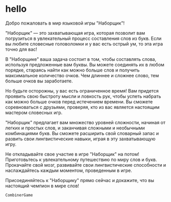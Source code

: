 # hello

Добро пожаловать в мир языковой игры "Наборщик"!

"Наборщик" — это захватывающая игра, которая позволит вам погрузиться в увлекательный процесс составления слов из букв. Если вы любите словесные головоломки и у вас есть острый ум, то эта игра точно для вас!

В "Наборщике" ваша задача состоит в том, чтобы составлять слова, используя предложенные вам буквы. Вы можете соединять их в любом порядке, стараясь найти как можно больше слов и получить максимальное количество очков. Чем длиннее и сложнее слово, тем больше очков вы заработаете.

Но будьте осторожны, у вас есть ограниченное время! Вам придется проявить свою быстроту мысли и ловкость рук, чтобы успеть набрать как можно больше очков перед истечением времени. Вы сможете соревноваться с друзьями, проверяя, кто из вас является настоящим мастером словесных игр.

"Наборщик" предлагает вам множество уровней сложности, начиная от легких и простых слов, и заканчивая сложными и необычными комбинациями букв. Вы сможете расширить свой словарный запас и развить свои лингвистические навыки, играя в эту захватывающую игру.

Не откладывайте свое участие в игре "Наборщик" на потом! Приготовьтесь к увлекательному путешествию по миру слов и букв. Прокачайте свой мозг, развивайте свои лингвистические способности и наслаждайтесь каждым моментом, проведенным в игре.

Присоединяйтесь к "Наборщику" прямо сейчас и докажите, что вы настоящий чемпион в мире слов!

```
CombinerGame
```
